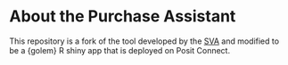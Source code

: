 # About the Purchase Assistant
This repository is a fork of the tool developed by the [SVA](https://www.sva.se/) and modified to be a {golem} R shiny app that is deployed on Posit Connect. 
